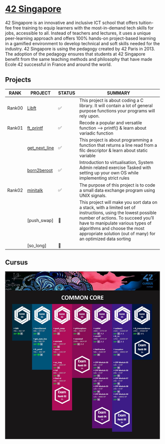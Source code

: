 # [42 Singapore]
42 Singapore is an innovative and inclusive ICT school that offers tuition-fee free training to equip learners with the most-in-demand tech skills for jobs, accessible to all. Instead of teachers and lectures, it uses a unique peer-learning approach and offers 100% hands-on project-based learning in a gamified environment to develop technical and soft skills needed for the industry. 42 Singapore is using the pedagogy created by 42 Paris in 2013. The adoption of the pedagogy ensures that students at 42 Singapore benefit from the same teaching methods and philosophy that have made Ecole 42 successful in France and around the world.

## Projects
| RANK | PROJECT | STATUS | SUMMARY |
| ---- | ------- | ------ | ------- |
| Rank00 | [Libft] | ✅ | This project is about coding a C library.  It will contain a lot of general purpose functions your programs will rely upon.
| Rank01 | [ft_printf] | ✅ | Recode a popular and versatile function --> printf()  & learn about variadic function |
|  | [get_next_line] | ✅ | This project is about programming a function that returns a line read from a filc descriptor  & learn about static variable |
|  | [born2beroot] | ✅ | Introduction to virtualisation, System Admin related exercise  Tasked with setting up your own OS while implementing strict rules |
| Rank02 | [minitalk] | ✅ | The purpose of this project is to code a small data exchange program using UNIX signals. |
|  | [push_swap] | 🚧 |This project will make you sort data on a stack, with a limited set of instructions, using the lowest possible number of actions. To succeed you’ll have to manipulate various types of algorithms and choose the most appropriate solution (out of many) for an optimized data sorting |
|  | [so_long] | 🚧 | |



## Cursus
![Common Core](./README_/CommonCore.jpg)   

[//]: # 
   [42 Singapore]: <https://www.42singapore.sg>
   [Libft]: <./RANK00/Libft>
   [ft_printf]: <./RANK01/ft_printf>
   [get_next_line]: <./RANK01/get_next_line>
   [born2beroot]: <./RANK01/Born2beroot>
   [minitalk]: <./RANK02/minitalk>




